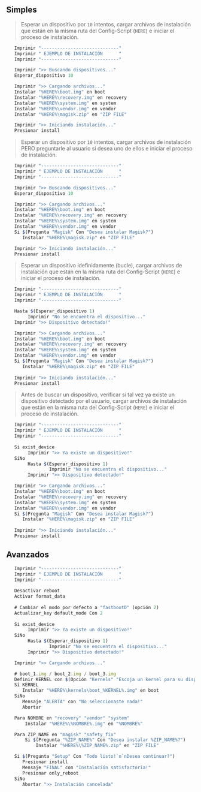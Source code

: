 ## Simples
> Esperar un dispositivo por `10` intentos, cargar archivos de instalación que están en la misma ruta del Config-Script (`HERE`) e iniciar el proceso de instalación.
```javascript
   Imprimir "-----------------------------"
   Imprimir " EJEMPLO DE INSTALACIÓN      "
   Imprimir "-----------------------------"

   Imprimir ">> Buscando dispositivos..."
   Esperar_dispositivo 10

   Imprimir ">> Cargando archivos..."
   Instalar "%HERE%\boot.img" en boot 
   Instalar "%HERE%\recovery.img" en recovery
   Instalar "%HERE%\system.img" en system
   Instalar "%HERE%\vendor.img" en vendor
   Instalar "%HERE%\magisk.zip" en "ZIP FILE"

   Imprimir ">> Iniciando instalación..."
   Presionar install
```


> Esperar un dispositivo por `10` intentos, cargar archivos de instalación PERO preguntarle al usuario si desea uno de ellos e iniciar el proceso de instalación.
```javascript
   Imprimir "-----------------------------"
   Imprimir " EJEMPLO DE INSTALACIÓN      "
   Imprimir "-----------------------------"

   Imprimir ">> Buscando dispositivos..."
   Esperar_dispositivo 10

   Imprimir ">> Cargando archivos..."
   Instalar "%HERE%\boot.img" en boot 
   Instalar "%HERE%\recovery.img" en recovery
   Instalar "%HERE%\system.img" en system
   Instalar "%HERE%\vendor.img" en vendor
   Si $(Pregunta "Magisk" Con "Desea instalar Magisk?")
      Instalar "%HERE%\magisk.zip" en "ZIP FILE"

   Imprimir ">> Iniciando instalación..."
   Presionar install
```


> Esperar un dispositivo idefinidamente (bucle), cargar archivos de instalación que están en la misma ruta del Config-Script (`HERE`) e iniciar el proceso de instalación.
```javascript
   Imprimir "-----------------------------"
   Imprimir " EJEMPLO DE INSTALACIÓN      "
   Imprimir "-----------------------------"

   Hasta $(Esperar_dispositivo 1)
        Imprimir "No se encuentra el dispositivo..."
   Imprimir ">> Dispositivo detectado!"

   Imprimir ">> Cargando archivos..."
   Instalar "%HERE%\boot.img" en boot 
   Instalar "%HERE%\recovery.img" en recovery
   Instalar "%HERE%\system.img" en system
   Instalar "%HERE%\vendor.img" en vendor
   Si $(Pregunta "Magisk" Con "Desea instalar Magisk?")
      Instalar "%HERE%\magisk.zip" en "ZIP FILE"
   
   Imprimir ">> Iniciando instalación..."
   Presionar install
```


> Antes de buscar un dispositivo, verificar si tal vez ya existe un dispositivo detectado por el usuario, cargar archivos de instalación que están en la misma ruta del Config-Script (`HERE`) e iniciar el proceso de instalación.
```javascript
   Imprimir "-----------------------------"
   Imprimir " EJEMPLO DE INSTALACIÓN      "
   Imprimir "-----------------------------"
   
   Si exist_device
        Imprimir ">> Ya existe un dispositivo!"
   SiNo
        Hasta $(Esperar_dispositivo 1)
                Imprimir "No se encuentra el dispositivo..."
        Imprimir ">> Dispositivo detectado!"

   Imprimir ">> Cargando archivos..."
   Instalar "%HERE%\boot.img" en boot 
   Instalar "%HERE%\recovery.img" en recovery
   Instalar "%HERE%\system.img" en system
   Instalar "%HERE%\vendor.img" en vendor
   Si $(Pregunta "Magisk" Con "Desea instalar Magisk?")
      Instalar "%HERE%\magisk.zip" en "ZIP FILE"
   
   Imprimir ">> Iniciando instalación..."
   Presionar install
```

## Avanzados

```javascript
   Imprimir "-----------------------------"
   Imprimir " EJEMPLO DE INSTALACIÓN      "
   Imprimir "-----------------------------"
   
   Desactivar reboot
   Activar format_data
   
   # Cambiar el modo por defecto a "fastbootD" (opción 2)
   Actualizar_key default_mode Con 2
   
   Si exist_device
        Imprimir ">> Ya existe un dispositivo!"
   SiNo
        Hasta $(Esperar_dispositivo 1)
                Imprimir "No se encuentra el dispositivo..."
        Imprimir ">> Dispositivo detectado!"

   Imprimir ">> Cargando archivos..."

   # boot_1.img / boot_2.img / boot_3.img
   Definir KERNEL con $(Opción "Kernels" "Escoja un kernel para su dispositivo:" Con "SkyFly" "ZanikDrugs" "I d k")
   Si KERNEL
      Instalar "%HERE%\kernels\boot_%KERNEL%.img" en boot
   SiNo
      Mensaje "ALERTA" con "No seleccionaste nada!"
      Abortar

   Para NOMBRE en "recovery" "vendor" "system"
       Instalar "%HERE%\%NOMBRE%.img" en "%NOMBRE%" 

   Para ZIP_NAME en "magisk" "safety_fix"
       Si $(Pregunta "%ZIP_NAME%" Con "Desea instalar %ZIP_NAME%?")
           Instalar "%HERE%\%ZIP_NAME%.zip" en "ZIP FILE"

   Si $(Pregunta "Setup" Con "Todo listo!`n`nDesea continuar?")
      Presionar install
      Mensaje "FINAL" con "Instalación satisfactoria!"
      Presionar only_reboot
   SiNo
      Abortar ">> Instalación cancelada"
   
```